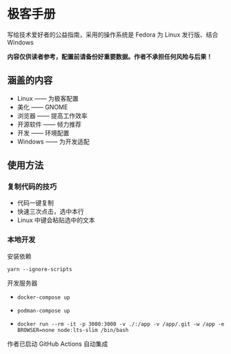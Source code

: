 # 极客手册

写给技术爱好者的公益指南，采用的操作系统是 Fedora 为 Linux 发行版、结合 Windows

**内容仅供读者参考，配置前请备份好重要数据。作者不承担任何风险与后果！**

## 涵盖的内容

- Linux —— 为极客配置
- 美化 —— GNOME
- 浏览器 —— 提高工作效率
- 开源软件 —— 倾力推荐
- 开发 —— 环境配置
- Windows —— 为开发适配

## 使用方法

### 复制代码的技巧

- 代码一键复制
- 快速三次点击，选中本行
- Linux 中键会粘贴选中的文本

### 本地开发

安装依赖

    yarn --ignore-scripts

开发服务器

-     docker-compose up

-     podman-compose up

-     docker run --rm -it -p 3000:3000 -v ./:/app -v /app/.git -w /app -e BROWSER=none node:lts-slim /bin/bash

作者已启动 GitHub Actions 自动集成
